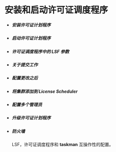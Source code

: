 # 安装和启动许可证调度程序

- ##### 安装许可证计划程序
- ##### 启动许可证计划程序
- ##### 许可证调度程序中的 LSF 参数
- ##### 关于提交工作
- ##### 配置更改之后
- ##### 将集群添加到 License Scheduler
- ##### 配置多个管理员
- ##### 升级许可证计划程序
- ##### 防火墙
  
  LSF，许可证调度程序和 **taskman** 互操作性的配置。